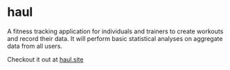 # haul
A fitness tracking application for individuals and trainers to create workouts and record their data. It will perform basic statistical analyses on aggregate data from all users. 

Checkout it out at [haul.site](http://haul.site)
